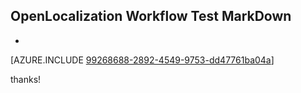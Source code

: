 ## OpenLocalization Workflow Test MarkDown
* 

[AZURE.INCLUDE [99268688-2892-4549-9753-dd47761ba04a](calleeMd1.md)]

 
thanks!